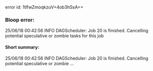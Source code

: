 error id: 1tlfwZmoqkzuV+4ob3hSsA==
### Bloop error:

25/06/18 00:42:56 INFO DAGScheduler: Job 20 is finished. Cancelling potential speculative or zombie tasks for this job
#### Short summary: 

25/06/18 00:42:56 INFO DAGScheduler: Job 20 is finished. Cancelling potential speculative or zombie ...